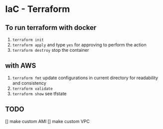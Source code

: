 # IaC - Terraform

## To run terraform with docker

1. `terraform init`
2. `terraform apply` and type `yes` for approving to perform the action
3. `terraform destroy` stop the container

## with AWS

1. `terraform fmt` update configurations in current directory for readability and consistency
2. `terraform validate`
3. `terraform show` see tfstate

## TODO

[] make custom AMI
[] make custom VPC
